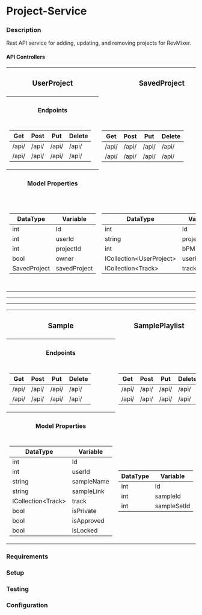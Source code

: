 # Project-Service

### Description
Rest API service for adding, updating, and removing projects for RevMixer.  

#### API Controllers
<table>
<tr><th><h3>UserProject</h3></th><th><h3>SavedProject</h3></th><th><h3>Track</h3></th><th><h3>Pattern</h3></th></tr>
<tr>
<th><h4>Endpoints</h4></th>
</tr>
<tr>
<td>

Get | Post | Put | Delete
----|----|----|----
/api/ | /api/ | /api/ | /api/
/api/ | /api/ | /api/ | /api/

</td><td>

Get | Post | Put | Delete
----|----|----|----
/api/ | /api/ | /api/ | /api/
/api/ | /api/ | /api/ | /api/

</td>
<td>

Get | Post | Put | Delete
----|----|----|----
/api/ | /api/ | /api/ | /api/
/api/ | /api/ | /api/ | /api/

</td><td>

Get | Post | Put | Delete
----|----|----|----
/api/ | /api/ | /api/ | /api/
/api/ | /api/ | /api/ | /api/

</td>
</tr> 

<tr>
<th><h4>Model Properties</h4></th>
</tr>

<td>

DataType | Variable
----|----
int|Id
int|userId
int|projectId
bool|owner
SavedProject|savedProject

</td>
<td>

DataType | Variable
----|----
int|Id
string|projectName
int|bPM
ICollection\<UserProject>|userProjects
ICollection\<Track>|tracks

</td>
<td>

DataType | Variable
----|----
int|Id
int|projectId
SavedProject|savedProject
Sample|sample
Pattern|pattern
int|sampleId
int|patternId

</td>
<td>

DataType | Variable
----|----
int|Id
string|patternData
ICollection\<Track>|tracks


</td>
</tr>
</table>
<hr />
<hr />
<table>
<tr><th><h3>Sample</h3></th><th><h3>SamplePlaylist</h3></th><th><h3>SampleSets</h3></th></tr>
<tr>
<th><h4>Endpoints</h4></th>
</tr>
<tr>
<td>

Get | Post | Put | Delete
----|----|----|----
/api/ | /api/ | /api/ | /api/
/api/ | /api/ | /api/ | /api/

</td><td>

Get | Post | Put | Delete
----|----|----|----
/api/ | /api/ | /api/ | /api/
/api/ | /api/ | /api/ | /api/

</td>
<td>

Get | Post | Put | Delete
----|----|----|----
/api/ | /api/ | /api/ | /api/
/api/ | /api/ | /api/ | /api/

</td></tr> 

<tr>
<th><h4>Model Properties</h4></th>
</tr>

<td>

DataType | Variable
----|----
int|Id
int|userId
string|sampleName
string|sampleLink
ICollection\<Track>|track
bool|isPrivate
bool|isApproved
bool|isLocked

</td>
<td>

DataType | Variable
----|----
int|Id
int|sampleId
int|sampleSetId

</td>
<td>

DataType | Variable
----|----
int|Id
string|name

</td>
</tr>
</table>

### Requirements

### Setup

### Testing

### Configuration




